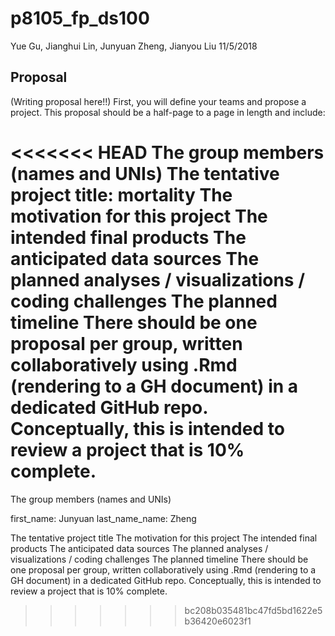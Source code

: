 p8105\_fp\_ds100
================
Yue Gu, Jianghui Lin, Junyuan Zheng, Jianyou Liu
11/5/2018

Proposal
--------

(Writing proposal here!!) First, you will define your teams and propose a project. This proposal should be a half-page to a page in length and include:

<<<<<<< HEAD
The group members (names and UNIs) The tentative project title: mortality The motivation for this project The intended final products The anticipated data sources The planned analyses / visualizations / coding challenges The planned timeline There should be one proposal per group, written collaboratively using .Rmd (rendering to a GH document) in a dedicated GitHub repo. Conceptually, this is intended to review a project that is 10% complete.
=======
The group members (names and UNIs)

first\_name: Junyuan last\_name\_name: Zheng

The tentative project title The motivation for this project The intended final products The anticipated data sources The planned analyses / visualizations / coding challenges The planned timeline There should be one proposal per group, written collaboratively using .Rmd (rendering to a GH document) in a dedicated GitHub repo. Conceptually, this is intended to review a project that is 10% complete.
>>>>>>> bc208b035481bc47fd5bd1622e5b36420e6023f1
